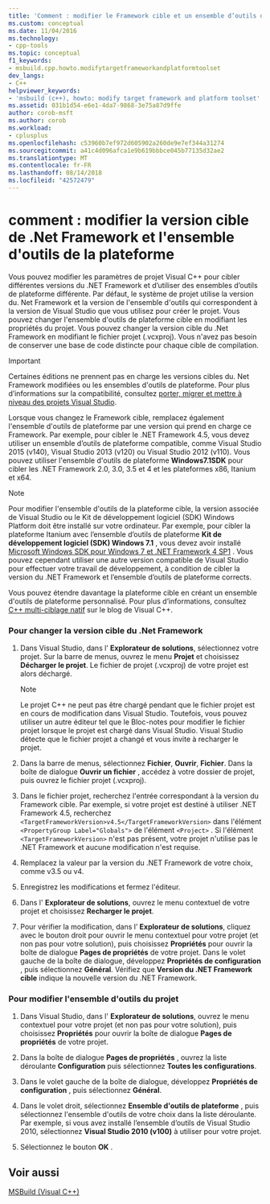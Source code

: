 ```yaml
---
title: 'Comment : modifier le Framework cible et un ensemble d’outils de plateforme | Microsoft Docs'
ms.custom: conceptual
ms.date: 11/04/2016
ms.technology:
- cpp-tools
ms.topic: conceptual
f1_keywords:
- msbuild.cpp.howto.modifytargetframeworkandplatformtoolset
dev_langs:
- C++
helpviewer_keywords:
- 'msbuild (c++), howto: modify target framework and platform toolset'
ms.assetid: 031b1d54-e6e1-4da7-9868-3e75a87d9ffe
author: corob-msft
ms.author: corob
ms.workload:
- cplusplus
ms.openlocfilehash: c53960b7ef972d605902a260de9e7ef344a31274
ms.sourcegitcommit: a41c4d096afca1e9b619bbbce045b77135d32ae2
ms.translationtype: MT
ms.contentlocale: fr-FR
ms.lasthandoff: 08/14/2018
ms.locfileid: "42572479"
---
```

# <a name="how-to-modify-the-target-framework-and-platform-toolset"></a>comment : modifier la version cible de .Net Framework et l'ensemble d'outils de la plateforme
Vous pouvez modifier les paramètres de projet Visual C++ pour cibler différentes versions du .NET Framework et d’utiliser des ensembles d’outils de plateforme différente. Par défaut, le système de projet utilise la version du. Net Framework et la version de l'ensemble d'outils qui correspondent à la version de Visual Studio que vous utilisez pour créer le projet. Vous pouvez changer l'ensemble d'outils de plateforme cible en modifiant les propriétés du projet. Vous pouvez changer la version cible du .Net Framework en modifiant le fichier projet (.vcxproj). Vous n'avez pas besoin de conserver une base de code distincte pour chaque cible de compilation.  
  
> [!IMPORTANT]
>  Certaines éditions ne prennent pas en charge les versions cibles du. Net Framework modifiées ou les ensembles d'outils de plateforme. Pour plus d’informations sur la compatibilité, consultez [porter, migrer et mettre à niveau des projets Visual Studio](/visualstudio/porting/port-migrate-and-upgrade-visual-studio-projects).  
  
 Lorsque vous changez le Framework cible, remplacez également l'ensemble d'outils de plateforme par une version qui prend en charge ce Framework. Par exemple, pour cibler le .NET Framework 4.5, vous devez utiliser un ensemble d’outils de plateforme compatible, comme Visual Studio 2015 (v140), Visual Studio 2013 (v120) ou Visual Studio 2012 (v110). Vous pouvez utiliser l'ensemble d'outils de plateforme **Windows7.1SDK** pour cibler les .NET Framework 2.0, 3.0, 3.5 et 4 et les plateformes x86, Itanium et x64.  
  
> [!NOTE]
>  Pour modifier l'ensemble d'outils de la plateforme cible, la version associée de Visual Studio ou le Kit de développement logiciel (SDK) Windows Platform doit être installé sur votre ordinateur. Par exemple, pour cibler la plateforme Itanium avec l’ensemble d’outils de plateforme **Kit de développement logiciel (SDK) Windows 7.1** , vous devez avoir installé [Microsoft Windows SDK pour Windows 7 et .NET Framework 4 SP1](http://www.microsoft.com/download/details.aspx?id=8279) . Vous pouvez cependant utiliser une autre version compatible de Visual Studio pour effectuer votre travail de développement, à condition de cibler la version du .NET Framework et l’ensemble d’outils de plateforme corrects.  
  
 Vous pouvez étendre davantage la plateforme cible en créant un ensemble d'outils de plateforme personnalisé. Pour plus d’informations, consultez [C++ multi-ciblage natif](http://go.microsoft.com/fwlink/p/?linkid=196619) sur le blog de Visual C++.  
  
### <a name="to-change-the-target-framework"></a>Pour changer la version cible du .Net Framework  
  
1.  Dans Visual Studio, dans l’ **Explorateur de solutions**, sélectionnez votre projet. Sur la barre de menus, ouvrez le menu **Projet** et choisissez **Décharger le projet**. Le fichier de projet (.vcxproj) de votre projet est alors déchargé.  
  
    > [!NOTE]
    >  Le projet C++ ne peut pas être chargé pendant que le fichier projet est en cours de modification dans Visual Studio. Toutefois, vous pouvez utiliser un autre éditeur tel que le Bloc-notes pour modifier le fichier projet lorsque le projet est chargé dans Visual Studio. Visual Studio détecte que le fichier projet a changé et vous invite à recharger le projet.  
  
2.  Dans la barre de menus, sélectionnez **Fichier**, **Ouvrir**, **Fichier**. Dans la boîte de dialogue **Ouvrir un fichier** , accédez à votre dossier de projet, puis ouvrez le fichier projet (.vcxproj).  
  
3.  Dans le fichier projet, recherchez l'entrée correspondant à la version du Framework cible. Par exemple, si votre projet est destiné à utiliser .NET Framework 4.5, recherchez `<TargetFrameworkVersion>v4.5</TargetFrameworkVersion>` dans l'élément `<PropertyGroup Label="Globals">` de l'élément `<Project>` . Si l'élément `<TargetFrameworkVersion>` n'est pas présent, votre projet n'utilise pas le .NET Framework et aucune modification n'est requise.  
  
4.  Remplacez la valeur par la version du .NET Framework de votre choix, comme v3.5 ou v4.  
  
5.  Enregistrez les modifications et fermez l'éditeur.  
  
6.  Dans l' **Explorateur de solutions**, ouvrez le menu contextuel de votre projet et choisissez **Recharger le projet**.  
  
7.  Pour vérifier la modification, dans l’ **Explorateur de solutions**, cliquez avec le bouton droit pour ouvrir le menu contextuel pour votre projet (et non pas pour votre solution), puis choisissez **Propriétés** pour ouvrir la boîte de dialogue **Pages de propriétés** de votre projet. Dans le volet gauche de la boîte de dialogue, développez **Propriétés de configuration** , puis sélectionnez **Général**. Vérifiez que **Version du .NET Framework cible** indique la nouvelle version du .NET Framework.  
  
### <a name="to-change-the-project-toolset"></a>Pour modifier l'ensemble d'outils du projet  
  
1.  Dans Visual Studio, dans l' **Explorateur de solutions**, ouvrez le menu contextuel pour votre projet (et non pas pour votre solution), puis choisissez **Propriétés** pour ouvrir la boîte de dialogue **Pages de propriétés** de votre projet.  
  
2.  Dans la boîte de dialogue **Pages de propriétés** , ouvrez la liste déroulante **Configuration** puis sélectionnez **Toutes les configurations**.  
  
3.  Dans le volet gauche de la boîte de dialogue, développez **Propriétés de configuration** , puis sélectionnez **Général**.  
  
4.  Dans le volet droit, sélectionnez **Ensemble d'outils de plateforme** , puis sélectionnez l'ensemble d'outils de votre choix dans la liste déroulante. Par exemple, si vous avez installé l’ensemble d’outils de Visual Studio 2010, sélectionnez **Visual Studio 2010 (v100)** à utiliser pour votre projet.  
  
5.  Sélectionnez le bouton **OK** .  
  
## <a name="see-also"></a>Voir aussi  
 [MSBuild (Visual C++)](../build/msbuild-visual-cpp.md)